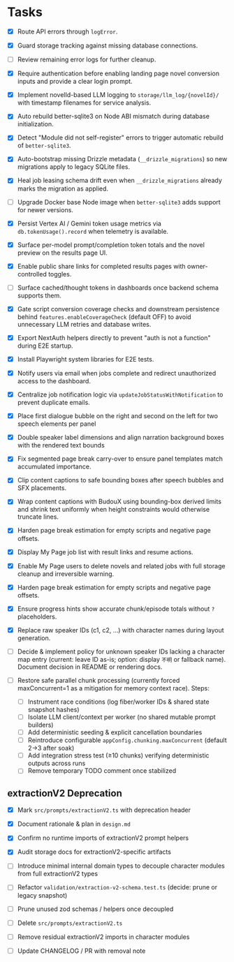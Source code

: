 # Tasks

- [x] Route API errors through `logError`.
- [x] Guard storage tracking against missing database connections.
- [ ] Review remaining error logs for further cleanup.
- [x] Require authentication before enabling landing page novel conversion inputs and provide a clear login prompt.
- [x] Implement novelId-based LLM logging to `storage/llm_log/{novelId}/` with timestamp filenames for service analysis.
- [x] Auto rebuild better-sqlite3 on Node ABI mismatch during database initialization.
- [x] Detect "Module did not self-register" errors to trigger automatic rebuild of `better-sqlite3`.
- [x] Auto-bootstrap missing Drizzle metadata (`__drizzle_migrations`) so new migrations apply to legacy SQLite files.
- [x] Heal job leasing schema drift even when `__drizzle_migrations` already marks the migration as applied.
- [ ] Upgrade Docker base Node image when `better-sqlite3` adds support for newer versions.
- [x] Persist Vertex AI / Gemini token usage metrics via `db.tokenUsage().record` when telemetry is available.
- [x] Surface per-model prompt/completion token totals and the novel preview on the results page UI.
- [x] Enable public share links for completed results pages with owner-controlled toggles.
- [ ] Surface cached/thought tokens in dashboards once backend schema supports them.
- [x] Gate script conversion coverage checks and downstream persistence behind `features.enableCoverageCheck` (default OFF) to avoid unnecessary LLM retries and database writes.

- [x] Export NextAuth helpers directly to prevent "auth is not a function" during E2E startup.
- [x] Install Playwright system libraries for E2E tests.


- [x] Notify users via email when jobs complete and redirect unauthorized access to the dashboard.
- [x] Centralize job notification logic via `updateJobStatusWithNotification` to prevent duplicate emails.

- [x] Place first dialogue bubble on the right and second on the left for two speech elements per panel
- [x] Double speaker label dimensions and align narration background boxes with the rendered text bounds
- [x] Fix segmented page break carry-over to ensure panel templates match accumulated importance.
- [x] Clip content captions to safe bounding boxes after speech bubbles and SFX placements.
- [x] Wrap content captions with BudouX using bounding-box derived limits and shrink text uniformly when height constraints would otherwise truncate lines.

- [x] Harden page break estimation for empty scripts and negative page offsets.
- [x] Display My Page job list with result links and resume actions.
- [x] Enable My Page users to delete novels and related jobs with full storage cleanup and irreversible warning.

- [x] Harden page break estimation for empty scripts and negative page offsets.


- [x] Ensure progress hints show accurate chunk/episode totals without `?` placeholders.

- [x] Replace raw speaker IDs (c1, c2, ...) with character names during layout generation.
- [ ] Decide & implement policy for unknown speaker IDs lacking a character map entry (current: leave ID as-is; option: display `不明` or fallback name). Document decision in README or rendering docs.
 - [ ] Restore safe parallel chunk processing (currently forced maxConcurrent=1 as a mitigation for memory context race). Steps:
	 - [ ] Instrument race conditions (log fiber/worker IDs & shared state snapshot hashes)
	 - [ ] Isolate LLM client/context per worker (no shared mutable prompt builders)
	 - [ ] Add deterministic seeding & explicit cancellation boundaries
	 - [ ] Reintroduce configurable `appConfig.chunking.maxConcurrent` (default 2→3 after soak)
	 - [ ] Add integration stress test (≥10 chunks) verifying deterministic outputs across runs
	 - [ ] Remove temporary TODO comment once stabilized

## extractionV2 Deprecation

- [x] Mark `src/prompts/extractionV2.ts` with deprecation header
- [x] Document rationale & plan in `design.md`
- [x] Confirm no runtime imports of extractionV2 prompt helpers
- [x] Audit storage docs for extractionV2-specific artifacts
- [ ] Introduce minimal internal domain types to decouple character modules from full extractionV2 types
- [ ] Refactor `validation/extraction-v2-schema.test.ts` (decide: prune or legacy snapshot)
- [ ] Prune unused zod schemas / helpers once decoupled
- [ ] Delete `src/prompts/extractionV2.ts`
- [ ] Remove residual extractionV2 imports in character modules
- [ ] Update CHANGELOG / PR with removal note

